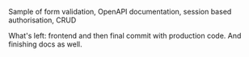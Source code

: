Sample of form validation, OpenAPI documentation, session based authorisation, CRUD

What's left: frontend and then final commit with production code. And finishing docs as well.
